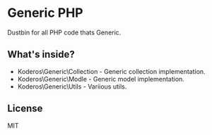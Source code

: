 # Generic PHP

Dustbin for all PHP code thats Generic.

## What's inside?

* Koderos\Generic\Collection - Generic collection implementation.
* Koderos\Generic\Modle - Generic model implementation.
* Koderos\Generic\Utils - Variious utils.

## License

MIT
